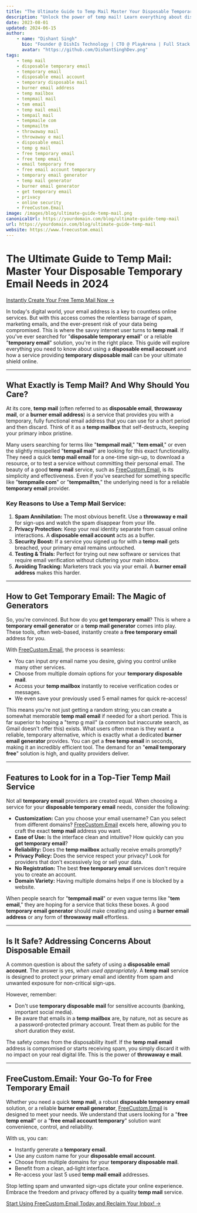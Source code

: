 ```yaml
---
title: "The Ultimate Guide to Temp Mail Master Your Disposable Temporary Email Needs in 2024"
description: "Unlock the power of temp mail! Learn everything about disposable temporary email, burner email addresses, how to get a free temporary email, and why a temp mail generator is your best friend for online privacy. Discover the benefits of a temp mailbox with FreeCustom.Email."
date: 2023-08-01
updated: 2024-06-15
author:
    - name: "Dishant Singh"
      bio: "Founder @ DishIs Technology | CTO @ PlayArena | Full Stack & Python Developer | ML/ DL Developer | Problem Solver | Math & Science Teacher"
      avatar: "https://github.com/DishantSinghDev.png"
tags:
    - temp mail
    - disposable temporary email
    - temporary email
    - disposable email account
    - temporary disposable mail
    - burner email address
    - temp mailbox
    - tempmail mail
    - tem email
    - temp mail email
    - tempail mail
    - tempmaile com
    - tempmailtm
    - throwaway mail
    - throwaway e mail
    - disposable email
    - temp g mail
    - free temporary email
    - free temp email
    - email temporary free
    - free email account temporary
    - temporary email generator
    - temp mail generator
    - burner email generator
    - get temporary email
    - privacy
    - online security
    - FreeCustom.Email
image: /images/blog/ultimate-guide-temp-mail.png
canonicalUrl: https://yourdomain.com/blog/ultimate-guide-temp-mail
url: https://yourdomain.com/blog/ultimate-guide-temp-mail
website: https://www.freecustom.email
---
```


# The Ultimate Guide to Temp Mail: Master Your Disposable Temporary Email Needs in 2024

[Instantly Create Your Free Temp Mail Now →](https://www.freecustom.email)

In today's digital world, your email address is a key to countless online services. But with this access comes the relentless barrage of spam, marketing emails, and the ever-present risk of your data being compromised. This is where the savvy internet user turns to **temp mail**. If you've ever searched for "**disposable temporary email**" or a reliable "**temporary email**" solution, you're in the right place. This guide will explore everything you need to know about using a **disposable email account** and how a service providing **temporary disposable mail** can be your ultimate shield online.

---

## What Exactly is Temp Mail? And Why Should You Care?

At its core, **temp mail** (often referred to as **disposable email**, **throwaway mail**, or a **burner email address**) is a service that provides you with a temporary, fully functional email address that you can use for a short period and then discard. Think of it as a **temp mailbox** that self-destructs, keeping your primary inbox pristine.

Many users searching for terms like "**tempmail mail**," "**tem email**," or even the slightly misspelled "**tempail mail**" are looking for this exact functionality. They need a quick **temp mail email** for a one-time sign-up, to download a resource, or to test a service without committing their personal email. The beauty of a good **temp mail** service, such as [FreeCustom.Email](https://www.freecustom.email), is its simplicity and effectiveness. Even if you've searched for something specific like "**tempmaile com**" or "**tempmailtm**," the underlying need is for a reliable **temporary email** provider.

### Key Reasons to Use a Temp Mail Service:

1.  **Spam Annihilation:** The most obvious benefit. Use a **throwaway e mail** for sign-ups and watch the spam disappear from your life.
2.  **Privacy Protection:** Keep your real identity separate from casual online interactions. A **disposable email account** acts as a buffer.
3.  **Security Boost:** If a service you signed up for with a **temp mail** gets breached, your primary email remains untouched.
4.  **Testing & Trials:** Perfect for trying out new software or services that require email verification without cluttering your main inbox.
5.  **Avoiding Tracking:** Marketers track you via your email. A **burner email address** makes this harder.

---

## How to Get Temporary Email: The Magic of Generators

So, you're convinced. But how do you **get temporary email**? This is where a **temporary email generator** or a **temp mail generator** comes into play. These tools, often web-based, instantly create a **free temporary email** address for you.

With [FreeCustom.Email](https://www.freecustom.email), the process is seamless:
*   You can input *any* email name you desire, giving you control unlike many other services.
*   Choose from multiple domain options for your **temporary disposable mail**.
*   Access your **temp mailbox** instantly to receive verification codes or messages.
*   We even save your previously used 5 email names for quick re-access!

This means you're not just getting a random string; you can create a somewhat memorable **temp mail email** if needed for a short period. This is far superior to hoping a "temp g mail" (a common but inaccurate search, as Gmail doesn't offer this) exists. What users often mean is they want a reliable, temporary alternative, which is exactly what a dedicated **burner email generator** provides. You can get a **free temp email** in seconds, making it an incredibly efficient tool. The demand for an "**email temporary free**" solution is high, and quality providers deliver.

---

## Features to Look for in a Top-Tier Temp Mail Service

Not all **temporary email** providers are created equal. When choosing a service for your **disposable temporary email** needs, consider the following:

*   **Customization:** Can you choose your email username? Can you select from different domains? [FreeCustom.Email](https://www.freecustom.email) excels here, allowing you to craft the exact **temp mail** address you want.
*   **Ease of Use:** Is the interface clean and intuitive? How quickly can you **get temporary email**?
*   **Reliability:** Does the **temp mailbox** actually receive emails promptly?
*   **Privacy Policy:** Does the service respect your privacy? Look for providers that don't excessively log or sell your data.
*   **No Registration:** The best **free temporary email** services don't require you to create an account.
*   **Domain Variety:** Having multiple domains helps if one is blocked by a website.

When people search for "**tempmail mail**" or even vague terms like "**tem email**," they are hoping for a service that ticks these boxes. A good **temporary email generator** should make creating and using a **burner email address** or any form of **throwaway mail** effortless.

---

## Is It Safe? Addressing Concerns About Disposable Email

A common question is about the safety of using a **disposable email account**. The answer is yes, *when used appropriately*. A **temp mail** service is designed to protect *your* primary email and identity from spam and unwanted exposure for non-critical sign-ups.

However, remember:
*   Don't use **temporary disposable mail** for sensitive accounts (banking, important social media).
*   Be aware that emails in a **temp mailbox** are, by nature, not as secure as a password-protected primary account. Treat them as public for the short duration they exist.

The safety comes from the disposability itself. If the **temp mail email** address is compromised or starts receiving spam, you simply discard it with no impact on your real digital life. This is the power of **throwaway e mail**.

---

## FreeCustom.Email: Your Go-To for Free Temporary Email

Whether you need a quick **temp mail**, a robust **disposable temporary email** solution, or a reliable **burner email generator**, [FreeCustom.Email](https://www.freecustom.email) is designed to meet your needs. We understand that users looking for a "**free temp email**" or a "**free email account temporary**" solution want convenience, control, and reliability.

With us, you can:
*   Instantly generate a **temporary email**.
*   Use any custom name for your **disposable email account**.
*   Choose from multiple domains for your **temporary disposable mail**.
*   Benefit from a clean, ad-light interface.
*   Re-access your last 5 used **temp mail email** addresses.

Stop letting spam and unwanted sign-ups dictate your online experience. Embrace the freedom and privacy offered by a quality **temp mail** service.

[Start Using FreeCustom.Email Today and Reclaim Your Inbox! →](https://www.freecustom.email)